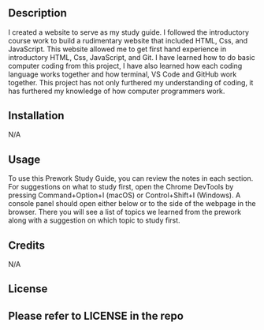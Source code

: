 # <Your-Project-Title>

## Description
I created a website to serve as my study guide. I followed the introductory course work to build a rudimentary website that included HTML, Css, and JavaScript. This website allowed me to get first hand experience in introductory HTML, Css, JavaScript, and Git. I have learned how to do basic computer coding from this project, I have also learned how each coding language works together and how terminal, VS Code and GitHub work together. This project has not only furthered my understanding of coding, it has furthered my knowledge of how computer programmers work. 


## Installation

N/A

## Usage

To use this Prework Study Guide, you can review the notes in each section. For suggestions on what to study first, open the Chrome DevTools by pressing Command+Option+I (macOS) or Control+Shift+I (Windows). A console panel should open either below or to the side of the webpage in the browser. There you will see a list of topics we learned from the prework along with a suggestion on which topic to study first.


## Credits

N/A

## License

Please refer to LICENSE in the repo
---
